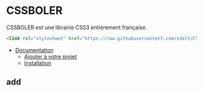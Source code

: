 # CSSBOLER
CSSBOLER est une librairie CSS3 entièrement française.

``` html
<link rel="stylesheet" href="https://raw.githubusercontent.com/zxelt/CSSBOLER/main/cssbouler.css">
```

- [Documentation](#doc)
  * [Ajouter à votre projet](#add)
  * [Installation](#installation)

## add
